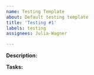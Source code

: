 ```yaml
---
name: Testing Template
about: Default testing template
title: 'Testing #1'
labels: testing
assignees: Julia-Wagner

---
```


**Description:**

**Tasks:**
